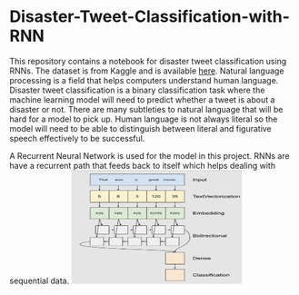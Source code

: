 # Disaster-Tweet-Classification-with-RNN

This repository contains a notebook for disaster tweet classification using RNNs. The dataset is from Kaggle and is available [here](https://www.kaggle.com/competitions/nlp-getting-started/overview). Natural language processing is a field that helps computers understand human language. Disaster tweet classification is a binary classification task where the machine learning model will need to predict whether a tweet is about a disaster or not. There are many subtleties to natural language that will be hard for a model to pick up. Human language is not always literal so the model will need to be able to distinguish between literal and figurative speech effectively to be successful. 

A Recurrent Neural Network is used for the model in this project. RNNs are have a recurrent path that feeds back to itself which helps dealing with sequential data. <img src="https://github.com/Ryusei97/Disaster-Tweet-Classification-with-RNN/blob/main/rnn.png" alt="" width="300" height="200">
